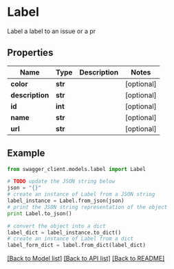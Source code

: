 # Label

Label a label to an issue or a pr

## Properties
Name | Type | Description | Notes
------------ | ------------- | ------------- | -------------
**color** | **str** |  | [optional] 
**description** | **str** |  | [optional] 
**id** | **int** |  | [optional] 
**name** | **str** |  | [optional] 
**url** | **str** |  | [optional] 

## Example

```python
from swagger_client.models.label import Label

# TODO update the JSON string below
json = "{}"
# create an instance of Label from a JSON string
label_instance = Label.from_json(json)
# print the JSON string representation of the object
print Label.to_json()

# convert the object into a dict
label_dict = label_instance.to_dict()
# create an instance of Label from a dict
label_form_dict = label.from_dict(label_dict)
```
[[Back to Model list]](../README.md#documentation-for-models) [[Back to API list]](../README.md#documentation-for-api-endpoints) [[Back to README]](../README.md)


